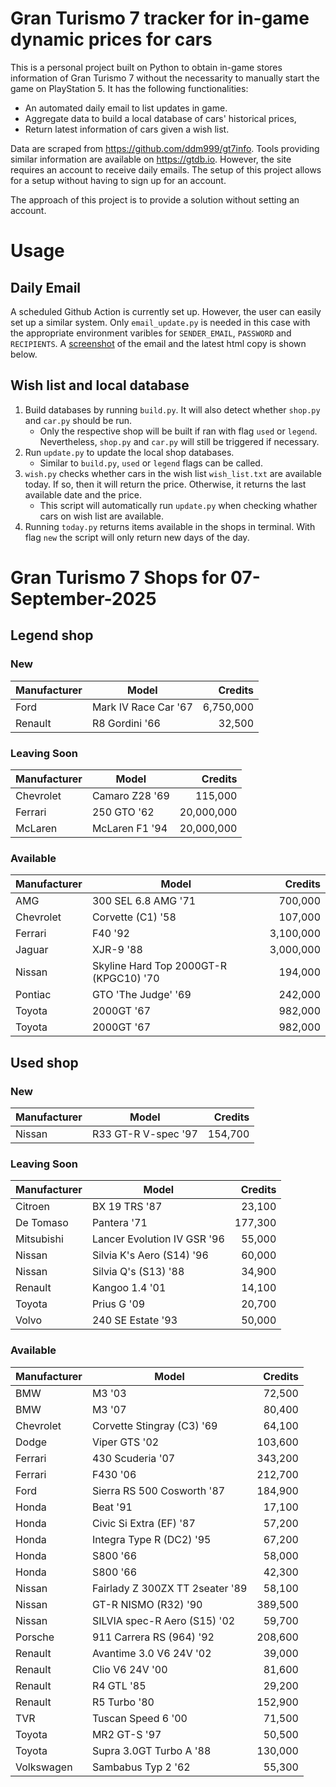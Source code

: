 # Gran Turismo 7 tracker for in-game dynamic prices for cars

This is a personal project built on Python to obtain in-game stores information of Gran Turismo 7 without the necessarity to manually start the game on PlayStation 5. It has the following functionalities:

- An automated daily email to list updates in game.
- Aggregate data to build a local database of cars' historical prices,
- Return latest information of cars given a wish list.

Data are scraped from https://github.com/ddm999/gt7info. Tools providing similar information are available on https://gtdb.io. However, the site requires an account to receive daily emails. The setup of this project allows for a setup without having to sign up for an account.

The approach of this project is to provide a solution without setting an account.

# Usage

## Daily Email

A scheduled Github Action is currently set up. However, the user can easily set up a similar system. Only `email_update.py` is needed in this case with the appropriate environment varibles for `SENDER_EMAIL`, `PASSWORD` and `RECIPIENTS`. A [screenshot](https://raw.githubusercontent.com/marcohoucheng/Gran-Turismo-7-Price-Tracker/main/data/email_screenshot.png) of the email and the latest html copy is shown below.

## Wish list and local database

1. Build databases by running `build.py`. It will also detect whether `shop.py` and `car.py` should be run.
    - Only the respective shop will be built if ran with flag `used` or `legend`. Nevertheless, `shop.py` and `car.py` will still be triggered if necessary.
2. Run `update.py` to update the local shop databases.
    - Similar to `build.py`, `used` or `legend` flags can be called.
3. `wish.py` checks whether cars in the wish list `wish_list.txt` are available today. If so, then it will return the price. Otherwise, it returns the last available date and the price.
    - This script will automatically run `update.py` when checking whather cars on wish list are available.
4. Running `today.py` returns items available in the shops in terminal. With flag `new` the script will only return new days of the day.


# Gran Turismo 7 Shops for 07-September-2025



## Legend shop

### New
 | Manufacturer | Model | Credits |
 | --- | --- | --: |
|Ford|Mark IV Race Car '67|6,750,000|
|Renault|R8 Gordini '66|32,500|

### Leaving Soon
 | Manufacturer | Model | Credits |
 | --- | --- | --: |
|Chevrolet|Camaro Z28 '69|115,000|
|Ferrari|250 GTO '62|20,000,000|
|McLaren|McLaren F1 '94|20,000,000|

### Available
 | Manufacturer | Model | Credits |
 | --- | --- | --: |
|AMG|300 SEL 6.8 AMG '71|700,000|
|Chevrolet|Corvette (C1) '58|107,000|
|Ferrari|F40 '92|3,100,000|
|Jaguar|XJR-9 '88|3,000,000|
|Nissan|Skyline Hard Top 2000GT-R (KPGC10) '70|194,000|
|Pontiac|GTO 'The Judge' '69|242,000|
|Toyota|2000GT '67|982,000|
|Toyota|2000GT '67|982,000|


## Used shop

### New
 | Manufacturer | Model | Credits |
 | --- | --- | --: |
|Nissan|R33 GT-R V-spec '97|154,700|

### Leaving Soon
 | Manufacturer | Model | Credits |
 | --- | --- | --: |
|Citroen|BX 19 TRS '87|23,100|
|De Tomaso|Pantera '71|177,300|
|Mitsubishi|Lancer Evolution IV GSR '96|55,000|
|Nissan|Silvia K's Aero (S14) '96|60,000|
|Nissan|Silvia Q's (S13) '88|34,900|
|Renault|Kangoo 1.4 '01|14,100|
|Toyota|Prius G '09|20,700|
|Volvo|240 SE Estate '93|50,000|

### Available
 | Manufacturer | Model | Credits |
 | --- | --- | --: |
|BMW|M3 '03|72,500|
|BMW|M3 '07|80,400|
|Chevrolet|Corvette Stingray (C3) '69|64,100|
|Dodge|Viper GTS '02|103,600|
|Ferrari|430 Scuderia '07|343,200|
|Ferrari|F430 '06|212,700|
|Ford|Sierra RS 500 Cosworth '87|184,900|
|Honda|Beat '91|17,100|
|Honda|Civic Si Extra (EF) '87|57,200|
|Honda|Integra Type R (DC2) '95|67,200|
|Honda|S800 '66|58,000|
|Honda|S800 '66|42,300|
|Nissan|Fairlady Z 300ZX TT 2seater '89|58,100|
|Nissan|GT-R NISMO (R32) '90|389,500|
|Nissan|SILVIA spec-R Aero (S15) '02|59,700|
|Porsche|911 Carrera RS (964) '92|208,600|
|Renault|Avantime 3.0 V6 24V '02|39,000|
|Renault|Clio V6 24V '00|81,600|
|Renault|R4 GTL '85|29,200|
|Renault|R5 Turbo '80|152,900|
|TVR|Tuscan Speed 6 '00|71,500|
|Toyota|MR2 GT-S '97|50,500|
|Toyota|Supra 3.0GT Turbo A '88|130,000|
|Volkswagen|Sambabus Typ 2 '62|55,300|
